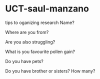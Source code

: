 # UCT-saul-manzano
tips to oganizing research
Name?

Where are you from?

Are you also struggling?

What is you favourite pollen gain?

Do you have pets?

Do you have brother or sisters? How many?
